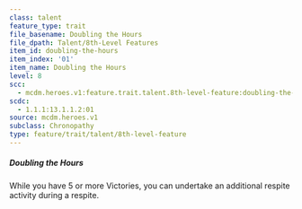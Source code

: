 ```yaml
---
class: talent
feature_type: trait
file_basename: Doubling the Hours
file_dpath: Talent/8th-Level Features
item_id: doubling-the-hours
item_index: '01'
item_name: Doubling the Hours
level: 8
scc:
  - mcdm.heroes.v1:feature.trait.talent.8th-level-feature:doubling-the-hours
scdc:
  - 1.1.1:13.1.1.2:01
source: mcdm.heroes.v1
subclass: Chronopathy
type: feature/trait/talent/8th-level-feature
---
```


##### Doubling the Hours

While you have 5 or more Victories, you can undertake an additional respite activity during a respite.
